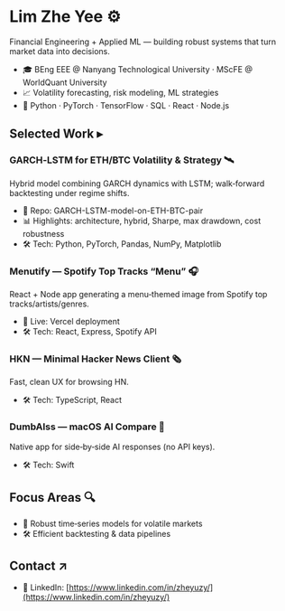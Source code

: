 # Lim Zhe Yee ⚙️

Financial Engineering + Applied ML — building robust systems that turn market data into decisions.

- 🎓 BEng EEE @ Nanyang Technological University · MScFE @ WorldQuant University 
- 📈 Volatility forecasting, risk modeling, ML strategies
- 🧠 Python · PyTorch · TensorFlow · SQL · React · Node.js

## Selected Work ▸
### GARCH‑LSTM for ETH/BTC Volatility & Strategy 🛰️
Hybrid model combining GARCH dynamics with LSTM; walk‑forward backtesting under regime shifts.
- 🔗 Repo: GARCH-LSTM-model-on-ETH-BTC-pair
- 📊 Highlights: architecture, hybrid, Sharpe, max drawdown, cost robustness
- 🛠️ Tech: Python, PyTorch, Pandas, NumPy, Matplotlib

### Menutify — Spotify Top Tracks “Menu” 🎧
React + Node app generating a menu‑themed image from Spotify top tracks/artists/genres.
- 🚀 Live: Vercel deployment
- 🛠️ Tech: React, Express, Spotify API

### HKN — Minimal Hacker News Client 🗞️
Fast, clean UX for browsing HN.
- 🛠 Tech: TypeScript, React

### DumbAIss — macOS AI Compare 🧩
Native app for side‑by‑side AI responses (no API keys).
- 🛠️ Tech: Swift

## Focus Areas 🔍
- 📐 Robust time‑series models for volatile markets
- 🛠️ Efficient backtesting & data pipelines

## Contact ↗
- 🔗 LinkedIn: [https://www.linkedin.com/in/zheyuzy/](https://www.linkedin.com/in/zheyuzy/)
